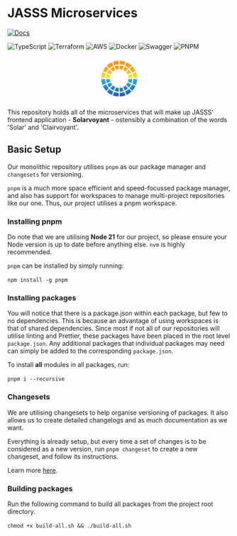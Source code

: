 # JASSS Microservices

[![Docs](https://img.shields.io/badge/docs-v3.0.0-green)](https://solid-adventure-371rz28.pages.github.io/)

![TypeScript](https://img.shields.io/badge/typescript-%23007ACC.svg?style=for-the-badge&logo=typescript&logoColor=white)
![Terraform](https://img.shields.io/badge/terraform-%235835CC.svg?style=for-the-badge&logo=terraform&logoColor=white)
![AWS](https://img.shields.io/badge/AWS-%23FF9900.svg?style=for-the-badge&logo=amazon-aws&logoColor=white)
![Docker](https://img.shields.io/badge/docker-%230db7ed.svg?style=for-the-badge&logo=docker&logoColor=white)
![Swagger](https://img.shields.io/badge/-Swagger-%23Clojure?style=for-the-badge&logo=swagger&logoColor=white)
![PNPM](https://img.shields.io/badge/pnpm-%234a4a4a.svg?style=for-the-badge&logo=pnpm&logoColor=f69220)

<div align="center">
  <img src="logo.png" alt="Solarvoyant Logo" width="100" height="100">
</div>

This repository holds all of the microservices that will make up JASSS' frontend application - **Solarvoyant** - ostensibly a combination of the words 'Solar' and 'Clairvoyant'.

## Basic Setup

Our monolithic repository utilises `pnpm` as our package manager and `changesets` for versioning.

`pnpm` is a much more space efficient and speed-focussed package manager, and also has support for workspaces to manage multi-project repositories like our one. Thus, our project utilises a pnpm workspace.

### Installing pnpm

Do note that we are utilising **Node 21** for our project, so please ensure your Node version is up to date before anything else. `nvm` is highly recommended.

`pnpm` can be installed by simply running:

`npm install -g pnpm`

### Installing packages

You will notice that there is a package.json within each package, but few to no dependencies. This is because an advantage of using workspaces is that of shared dependencies. Since most if not all of our repositories will utilise linting and Prettier, these packages have been placed in the root level `package.json`. Any additional packages that individual packages may need can simply be added to the corresponding `package.json`.

To install **all** modules in all packages, run:

`pnpm i --recursive`

### Changesets

We are utilising changesets to help organise versioning of packages. It also allows us to create detailed changelogs and as much documentation as we want.

Everything is already setup, but every time a set of changes is to be considered as a new version, run `pnpm changeset` to create a new changeset, and follow its instructions.

Learn more [here](https://github.com/changesets/changesets).

### Building packages

Run the following command to build all packages from the project root directory.

`chmod +x build-all.sh && ./build-all.sh`
